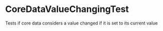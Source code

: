 CoreDataValueChangingTest
=========================

Tests if core data considers a value changed if it is set to its current value
